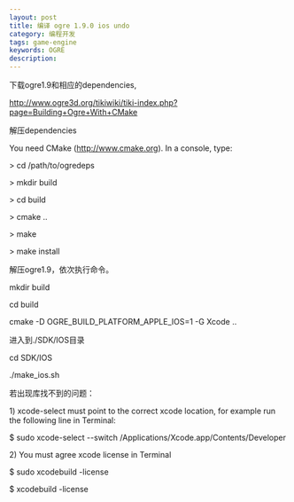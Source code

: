```yaml
---
layout: post
title: 编译 ogre 1.9.0 ios undo
category: 编程开发
tags: game-engine
keywords: OGRE
description: 
---
```


下载ogre1.9和相应的dependencies,

http://www.ogre3d.org/tikiwiki/tiki-index.php?page=Building+Ogre+With+CMake

 

解压dependencies

You need CMake (http://www.cmake.org). In a console, type:

\> cd /path/to/ogredeps

\> mkdir build

\> cd build

\> cmake ..

\> make

\> make install

 

解压ogre1.9，依次执行命令。

mkdir build

cd build

cmake -D OGRE\_BUILD\_PLATFORM\_APPLE\_IOS=1 -G Xcode ..

 

进入到./SDK/IOS目录

cd SDK/IOS

./make\_ios.sh

 

若出现库找不到的问题：

1\) xcode-select must point to the correct xcode location, for example
run the following line in Terminal:

\$ sudo xcode-select --switch /Applications/Xcode.app/Contents/Developer

 

2\) You must agree xcode license in Terminal

\$ sudo xcodebuild -license

\$ xcodebuild -license






